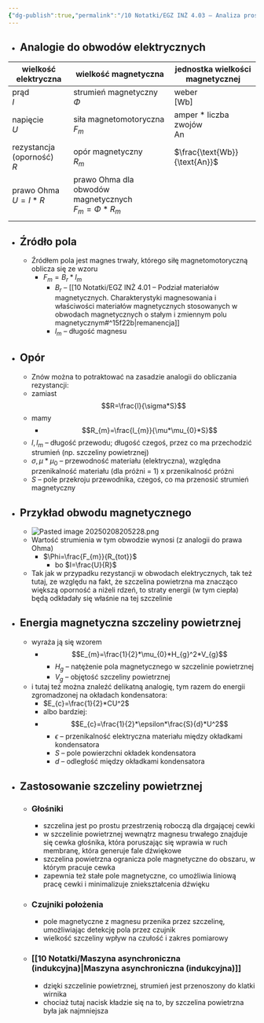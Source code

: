 ```yaml
---
{"dg-publish":true,"permalink":"/10 Notatki/EGZ INŻ 4.03 – Analiza prostego obwodu magnetycznego z magnesem trwałym i szczeliną powietrzną/","tags":["wiedza/zettel"]}
---
```


* ## Analogie do obwodów elektrycznych

| wielkość elektryczna          | wielkość magnetyczna                                       | jednostka wielkości magnetycznej     |
| ----------------------------- | ---------------------------------------------------------- | ------------------------------------ |
| prąd<br>$I$                   | strumień magnetyczny<br>$\Phi$                             | weber<br>$[\text{Wb}]$               |
| napięcie<br>$U$               | siła magnetomotoryczna<br>$F_{m}$                          | amper * liczba zwojów<br>$\text{An}$ |
| rezystancja (oporność)<br>$R$ | opór magnetyczny<br>$R_{m}$                                | $\frac{\text{Wb}}{\text{An}}$        |
| prawo Ohma<br>$U=I*R$         | prawo Ohma dla obwodów magnetycznych<br>$F_{m}=\Phi*R_{m}$ |                                      |
|                               |                                                            |                                      |
* ## Źródło pola
	* Źródłem pola jest magnes trwały, którego siłę magnetomotoryczną oblicza się ze wzoru
		* $F_{m}=B_{r} *l_{m}$
			* $B_{r}$ – [[10 Notatki/EGZ INŻ 4.01 – Podział materiałów magnetycznych. Charakterystyki magnesowania i właściwości materiałów magnetycznych stosowanych w obwodach magnetycznych o stałym i zmiennym polu magnetycznym#^15f22b\|remanencja]]
			* $l_{m}$ – długość magnesu
* ## Opór
	* Znów można to potraktować na zasadzie analogii do obliczania rezystancji:
	* zamiast $$R=\frac{l}{\sigma*S}$$
	* mamy
		* $$R_{m}=\frac{l_{m}}{\mu*\mu_{0}*S}$$
	* $l, l_{m}$ – długość przewodu; długość czegoś, przez co ma przechodzić strumień (np. szczeliny powietrznej)
	* $\sigma, \mu*\mu_{0}$ – przewodność materiału (elektryczna), względna przenikalność materiału (dla próżni = 1) x przenikalność próżni
	* $S$ – pole przekroju przewodnika, czegoś, co ma przenosić strumień magnetyczny
* ## Przykład obwodu magnetycznego
	* ![Pasted image 20250208205228.png](/img/user/80%20Zasoby/Pasted%20image%2020250208205228.png)
	* Wartość strumienia w tym obwodzie wynosi (z analogii do prawa Ohma)
		* $\Phi=\frac{F_{m}}{R_{tot}}$
			* bo $I=\frac{U}{R}$
	* Tak jak w przypadku rezystancji w obwodach elektrycznych, tak też tutaj, ze względu na fakt, że szczelina powietrzna ma znacząco większą oporność a niżeli rdzeń, to straty energii (w tym ciepła) będą odkładały się właśnie na tej szczelinie
* ## Energia magnetyczna szczeliny powietrznej
	* wyraża ją się wzorem
		* $$E_{m}=\frac{1}{2}*\mu_{0}*H_{g}^2*V_{g}$$
			* $H_{g}$ – natężenie pola magnetycznego w szczelinie powietrznej
			* $V_{g}$ – objętość szczeliny powietrznej
	* i tutaj też można znaleźć delikatną analogię, tym razem do energii zgromadzonej na okładach kondensatora:
		* $E_{c}=\frac{1}{2}*CU^2$
		* albo bardziej:
		* $$E_{c}=\frac{1}{2}*\epsilon*\frac{S}{d}*U^2$$
			* $\epsilon$ – przenikalność elektryczna materiału między okładkami kondensatora
			* $S$ – pole powierzchni okładek kondensatora
			* $d$ – odległość między okładkami kondensatora
* ## Zastosowanie szczeliny powietrznej
	* ### Głośniki
		* szczelina jest po prostu przestrzenią roboczą dla drgającej cewki
		* w szczelinie powietrznej wewnątrz magnesu trwałego znajduje się cewka głośnika, która poruszając się wprawia w ruch membranę, która generuje fale dźwiękowe
		* szczelina powietrzna ogranicza pole magnetyczne do obszaru, w którym pracuje cewka
		* zapewnia też stałe pole magnetyczne, co umożliwia liniową pracę cewki i minimalizuje zniekształcenia dźwięku
	* ### Czujniki położenia
		* pole magnetyczne z magnesu przenika przez szczelinę, umożliwiając detekcję pola przez czujnik
		* wielkość szczeliny wpływ na czułość i zakres pomiarowy
	* ### [[10 Notatki/Maszyna asynchroniczna (indukcyjna)\|Maszyna asynchroniczna (indukcyjna)]]
		* dzięki szczelinie powietrznej, strumień jest przenoszony do klatki wirnika
		* chociaż tutaj nacisk kładzie się na to, by szczelina powietrzna była jak najmniejsza